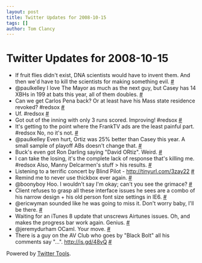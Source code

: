 ```yaml
---
layout: post
title: Twitter Updates for 2008-10-15
tags: []
author: Tom Clancy
---
```


# Twitter Updates for 2008-10-15

<ul>
	<li>If fruit flies didn't exist, DNA scientists would have to invent them. And then we'd have to kill the scientists for making something evil. <a href="http://twitter.com/tclancy/statuses/959856343">#</a></li>
	<li>@paulkelley I love The Mayor as much as the next guy, but Casey has 14 XBHs in 199 at bats this year, all of them doubles. <a href="http://twitter.com/tclancy/statuses/959857457">#</a></li>
	<li>Can we get Carlos Pena back? Or at least have his Mass state residence revoked? #redsox <a href="http://twitter.com/tclancy/statuses/959864088">#</a></li>
	<li>Uf. #redsox <a href="http://twitter.com/tclancy/statuses/959864442">#</a></li>
	<li>Got out of the inning with only 3 runs scored. Improving! #redsox <a href="http://twitter.com/tclancy/statuses/959872075">#</a></li>
	<li>It's getting to the point where the FrankTV ads are the least painful part. #redsox No, no it's not. <a href="http://twitter.com/tclancy/statuses/959872545">#</a></li>
	<li>@paulkelley Even hurt, Ortiz was 25% better than Casey this year. A small sample of playoff ABs doesn't change that. <a href="http://twitter.com/tclancy/statuses/959874031">#</a></li>
	<li>Buck's even got Ron Darling saying "David ORtiz". Weird. <a href="http://twitter.com/tclancy/statuses/959879245">#</a></li>
	<li>I can take the losing, it's the complete lack of response that's killing me. #redsox Also, Manny Delcarmen's stuff &gt; his results. <a href="http://twitter.com/tclancy/statuses/959979690">#</a></li>
	<li>Listening to a terrific concert by Blind Pilot - <a href="http://tinyurl.com/3zay22" rel="nofollow">http://tinyurl.com/3zay22</a> <a href="http://twitter.com/tclancy/statuses/960570493">#</a></li>
	<li>Remind me to never use thickbox ever again. <a href="http://twitter.com/tclancy/statuses/960611970">#</a></li>
	<li>@boonyboy Hoo. I wouldn't say I'm okay; can't you see the grimace? <a href="http://twitter.com/tclancy/statuses/960653241">#</a></li>
	<li>Client refuses to grasp all these interface issues he sees are a combo of his narrow design + his old person font size settings in IE6. <a href="http://twitter.com/tclancy/statuses/960654421">#</a></li>
	<li>@ericwyman sounded like he was going to miss it. Don't worry baby, I'll be there. <a href="http://twitter.com/tclancy/statuses/960716333">#</a></li>
	<li>Waiting for an iTunes 8 update that unscrews Airtunes issues. Oh, and makes the progress bar work again. Genius. <a href="http://twitter.com/tclancy/statuses/960726153">#</a></li>
	<li>@jeremydurham OCaml. Your move. <a href="http://twitter.com/tclancy/statuses/960753521">#</a></li>
	<li>There is a guy on the AV Club who goes by "Black Bolt" all his comments say "...". <a href="http://is.gd/48vQ" rel="nofollow">http://is.gd/48vQ</a> <a href="http://twitter.com/tclancy/statuses/961155426">#</a></li>
</ul>
<p>Powered by <a href="http://alexking.org/projects/wordpress">Twitter Tools</a>.</p>
